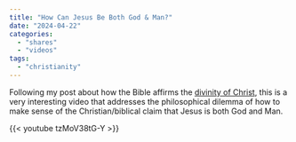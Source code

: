 ```yaml
---
title: "How Can Jesus Be Both God & Man?"
date: "2024-04-22"
categories: 
  - "shares"
  - "videos"
tags:
  - "christianity"
---
```


Following my post about how the Bible affirms the [divinity of Christ](/2023/09/the-divinity-of-christ/), this is a very interesting video that addresses the philosophical dilemma of how to make sense of the Christian/biblical claim that Jesus is both God and Man. 

{{< youtube tzMoV38tG-Y >}}